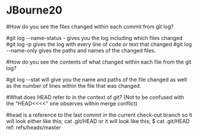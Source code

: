 # JBourne20
#How do you see the files changed within each commit from git log?

#git log --name-status - gives you the log including which files changed
#git log -p gives the log with every line of code or text that changed
#git log --name-only gives the paths and names of the changed files.

#How do you see the contents of what changed within each file from the git log? 

#git log --stat will give you the name and paths of the file changed as well as the number of lines within the file that was changed.

#What does HEAD refer to in the context of git? (Not to be confused with the "HEAD<<<<" one observes within merge conflict) 

#head is a reference to the last commit in the current check-out branch so it will look either like this; cat .git/HEAD or it will look like this;
$ cat .git/HEAD 
ref: refs/heads/master 

